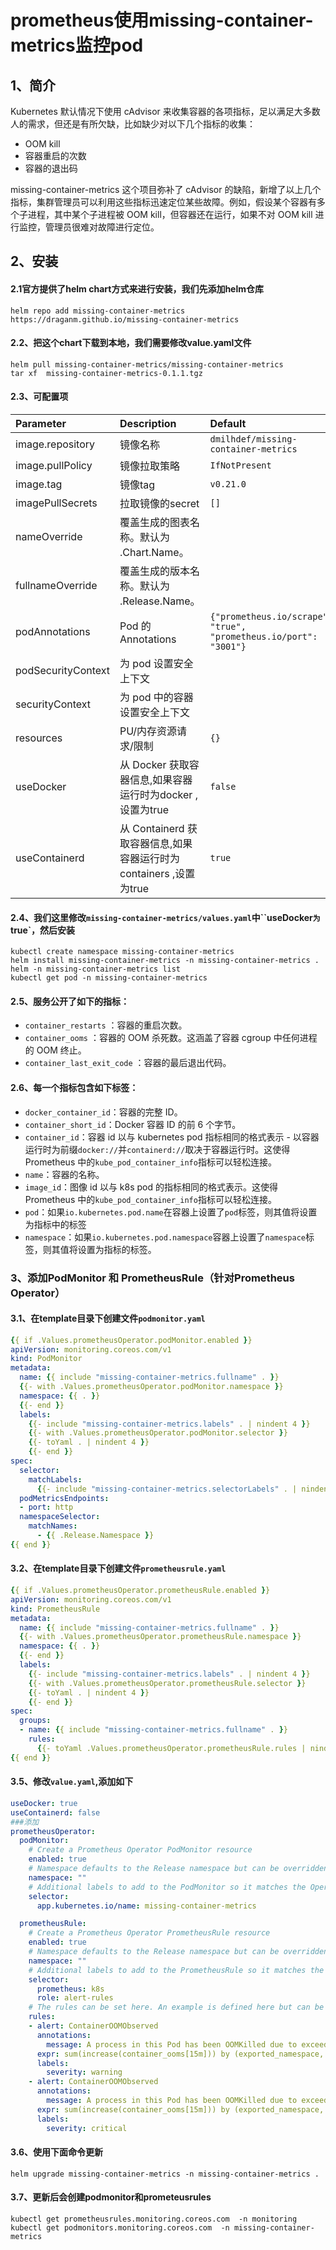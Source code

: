 # prometheus使用missing-container-metrics监控pod

## 1、简介

Kubernetes 默认情况下使用 cAdvisor 来收集容器的各项指标，足以满足大多数人的需求，但还是有所欠缺，比如缺少对以下几个指标的收集：

-   OOM kill
-   容器重启的次数
-   容器的退出码

missing-container-metrics 这个项目弥补了 cAdvisor 的缺陷，新增了以上几个指标，集群管理员可以利用这些指标迅速定位某些故障。例如，假设某个容器有多个子进程，其中某个子进程被 OOM kill，但容器还在运行，如果不对 OOM kill 进行监控，管理员很难对故障进行定位。

## 2、安装

#### 2.1官方提供了helm chart方式来进行安装，我们先添加helm仓库

```shell
helm repo add missing-container-metrics https://draganm.github.io/missing-container-metrics
```

#### 2.2、把这个chart下载到本地，我们需要修改value.yaml文件

```shell
helm pull missing-container-metrics/missing-container-metrics
tar xf  missing-container-metrics-0.1.1.tgz 
```

#### 2.3、可配置项

| Parameter          | Description                                                  | Default                                                      |
| :----------------- | :----------------------------------------------------------- | :----------------------------------------------------------- |
| image.repository   | 镜像名称                                                     | `dmilhdef/missing-container-metrics`                         |
| image.pullPolicy   | 镜像拉取策略                                                 | `IfNotPresent`                                               |
| image.tag          | 镜像tag                                                      | `v0.21.0`                                                    |
| imagePullSecrets   | 拉取镜像的secret                                             | `[]`                                                         |
| nameOverride       | 覆盖生成的图表名称。默认为 .Chart.Name。                     |                                                              |
| fullnameOverride   | 覆盖生成的版本名称。默认为 .Release.Name。                   |                                                              |
| podAnnotations     | Pod 的Annotations                                            | `{"prometheus.io/scrape": "true", "prometheus.io/port": "3001"}` |
| podSecurityContext | 为 pod 设置安全上下文                                        |                                                              |
| securityContext    | 为 pod 中的容器设置安全上下文                                |                                                              |
| resources          | PU/内存资源请求/限制                                         | `{}`                                                         |
| useDocker          | 从 Docker 获取容器信息,如果容器运行时为docker ,设置为true    | `false`                                                      |
| useContainerd      | 从 Containerd 获取容器信息,如果容器运行时为containers ,设置为true | `true`                                                       |

#### 2.4、我们这里修改`missing-container-metrics/values.yaml`中``useDocker`为`true`，然后安装

```shell
kubectl create namespace missing-container-metrics
helm install missing-container-metrics -n missing-container-metrics .
helm -n missing-container-metrics list
kubectl get pod -n missing-container-metrics 
```



#### 2.5、服务公开了如下的指标：

-   `container_restarts` ：容器的重启次数。
-   `container_ooms` ：容器的 OOM 杀死数。这涵盖了容器 cgroup 中任何进程的 OOM 终止。
-   `container_last_exit_code` ：容器的最后退出代码。

#### 2.6、每一个指标包含如下标签：

-   `docker_container_id`：容器的完整 ID。
-   `container_short_id`：Docker 容器 ID 的前 6 个字节。
-   `container_id`：容器 id 以与 kubernetes pod 指标相同的格式表示 - 以容器运行时为前缀`docker://`并`containerd://`取决于容器运行时。这使得 Prometheus 中的`kube_pod_container_info`指标可以轻松连接。
-   `name`：容器的名称。
-   `image_id`：图像 id 以与 k8s pod 的指标相同的格式表示。这使得 Prometheus 中的`kube_pod_container_info`指标可以轻松连接。
-   `pod`：如果`io.kubernetes.pod.name`在容器上设置了`pod`标签，则其值将设置为指标中的标签
-   `namespace`：如果`io.kubernetes.pod.namespace`容器上设置了`namespace`标签，则其值将设置为指标的标签。

### 3、添加PodMonitor 和 PrometheusRule（针对Prometheus Operator）

#### 3.1、在template目录下创建文件`podmonitor.yaml`

```yaml
{{ if .Values.prometheusOperator.podMonitor.enabled }}
apiVersion: monitoring.coreos.com/v1
kind: PodMonitor
metadata:
  name: {{ include "missing-container-metrics.fullname" . }}
  {{- with .Values.prometheusOperator.podMonitor.namespace }}
  namespace: {{ . }}
  {{- end }}
  labels:
    {{- include "missing-container-metrics.labels" . | nindent 4 }}
    {{- with .Values.prometheusOperator.podMonitor.selector }}
    {{- toYaml . | nindent 4 }}
    {{- end }}
spec:
  selector:
    matchLabels:
      {{- include "missing-container-metrics.selectorLabels" . | nindent 6 }}
  podMetricsEndpoints:
  - port: http
  namespaceSelector:
    matchNames:
      - {{ .Release.Namespace }}
{{ end }}
```

#### 3.2、在template目录下创建文件`prometheusrule.yaml`

```yaml
{{ if .Values.prometheusOperator.prometheusRule.enabled }}
apiVersion: monitoring.coreos.com/v1
kind: PrometheusRule
metadata:
  name: {{ include "missing-container-metrics.fullname" . }}
  {{- with .Values.prometheusOperator.prometheusRule.namespace }}
  namespace: {{ . }}
  {{- end }}
  labels:
    {{- include "missing-container-metrics.labels" . | nindent 4 }}
    {{- with .Values.prometheusOperator.prometheusRule.selector }}
    {{- toYaml . | nindent 4 }}
    {{- end }}
spec:
  groups:
  - name: {{ include "missing-container-metrics.fullname" . }}
    rules:
      {{- toYaml .Values.prometheusOperator.prometheusRule.rules | nindent 6 }}
{{ end }}
```

#### 3.5、修改`value.yaml`,添加如下

```yaml
useDocker: true
useContainerd: false
###添加
prometheusOperator:
  podMonitor:
    # Create a Prometheus Operator PodMonitor resource
    enabled: true
    # Namespace defaults to the Release namespace but can be overridden
    namespace: ""
    # Additional labels to add to the PodMonitor so it matches the Operator's podMonitorSelector
    selector:
      app.kubernetes.io/name: missing-container-metrics

  prometheusRule:
    # Create a Prometheus Operator PrometheusRule resource
    enabled: true
    # Namespace defaults to the Release namespace but can be overridden
    namespace: ""
    # Additional labels to add to the PrometheusRule so it matches the Operator's ruleSelector
    selector:
      prometheus: k8s
      role: alert-rules
    # The rules can be set here. An example is defined here but can be overridden.
    rules:
    - alert: ContainerOOMObserved
      annotations:
        message: A process in this Pod has been OOMKilled due to exceeding the Kubernetes memory limit at least twice in the last 15 minutes. Look at the metrics to determine if a memory limit increase is required.
      expr: sum(increase(container_ooms[15m])) by (exported_namespace, exported_pod) > 2
      labels:
        severity: warning
    - alert: ContainerOOMObserved
      annotations:
        message: A process in this Pod has been OOMKilled due to exceeding the Kubernetes memory limit at least ten times in the last 15 minutes. Look at the metrics to determine if a memory limit increase is required.
      expr: sum(increase(container_ooms[15m])) by (exported_namespace, exported_pod) > 10
      labels:
        severity: critical
```

#### 3.6、使用下面命令更新

```shell
helm upgrade missing-container-metrics -n missing-container-metrics .
```

#### 3.7、更新后会创建podmonitor和prometeusrules

```shell
kubectl get prometheusrules.monitoring.coreos.com  -n monitoring
kubectl get podmonitors.monitoring.coreos.com  -n missing-container-metrics 
```